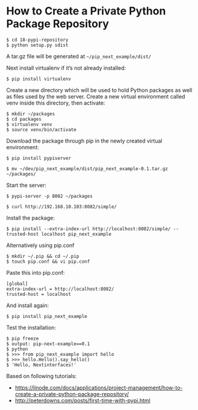 # How to Create a Private Python Package Repository

	$ cd 18-pypi-repository
    $ python setup.py sdist

A tar.gz file will be generated at `~/pip_next_example/dist/`

Next install virtualenv if it’s not already installed:

    $ pip install virtualenv

Create a new directory which will be used to hold Python packages as well as files used by the web server. Create a new virtual environment called venv inside this directory, then activate:

    $ mkdir ~/packages
    $ cd packages
    $ virtualenv venv
    $ source venv/bin/activate

Download the package through pip in the newly created virtual environment:

    $ pip install pypiserver

    $ mv ~/dev/pip_next_example/dist/pip_next_example-0.1.tar.gz ~/packages/

Start the server:

    $ pypi-server -p 8082 ~/packages
    
    $ curl http://192.168.10.103:8082/simple/

Install the package:

    $ pip install --extra-index-url http://localhost:8082/simple/ --trusted-host localhost pip_next_example

Alternatively using pip.conf

    $ mkdir ~/.pip && cd ~/.pip
    $ touch pip.conf && vi pip.conf

Paste this into pip.conf:

    [global]
    extra-index-url = http://localhost:8082/
    trusted-host = localhost

And install again:

    $ pip install pip_next_example
    
Test the installation:

    $ pip freeze
    $ output: pip-next-example==0.1
    $ python
    $ >>> from pip_next_example import hello
    $ >>> hello.Hello().say_hello()
    $ 'Hello, Nextinterfaces!'

Based on following tutorials:

- https://linode.com/docs/applications/project-management/how-to-create-a-private-python-package-repository/
- http://peterdowns.com/posts/first-time-with-pypi.html


